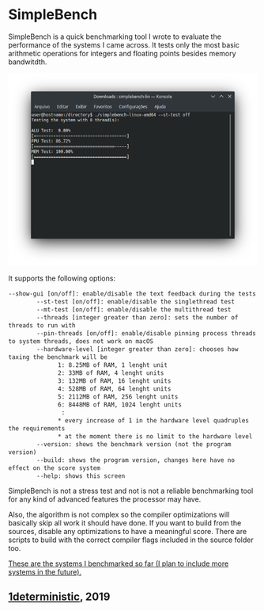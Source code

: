 # SimpleBench

SimpleBench is a quick benchmarking tool I wrote to evaluate the performance of the systems I came across. It tests only the most basic arithmetic operations for integers and floating points besides memory bandwitdth.

![Image](./screenshots/1.png)

It supports the following options:
```
--show-gui [on/off]: enable/disable the text feedback during the tests
        --st-test [on/off]: enable/disable the singlethread test
        --mt-test [on/off]: enable/disable the multithread test
        --threads [integer greater than zero]: sets the number of threads to run with
        --pin-threads [on/off]: enable/disable pinning process threads to system threads, does not work on macOS
        --hardware-level [integer greater than zero]: chooses how taxing the benchmark will be
              1: 8.25MB of RAM, 1 lenght unit
              2: 33MB of RAM, 4 lenght units
              3: 132MB of RAM, 16 lenght units
              4: 528MB of RAM, 64 lenght units
              5: 2112MB of RAM, 256 lenght units
              6: 8448MB of RAM, 1024 lenght units
               :
              * every increase of 1 in the hardware level quadruples the requirements
              * at the moment there is no limit to the hardware level
        --version: shows the benchmark version (not the program version)
        --build: shows the program version, changes here have no effect on the score system
        --help: shows this screen
```

SimpleBench is not a stress test and not is not a reliable benchmarking tool for any kind of advanced features the processor may have. 

Also, the algorithm is not complex so the compiler optimizations will basically skip all work it should have done. If you want to build from the sources, disable any optimizations to have a meaningful score. There are scripts to build with the correct compiler flags included in the source folder too.

[These are the systems I benchmarked so far (I plan to include more systems in the future).](./SCORES.md)

## [1deterministic](https://github.com/1deterministic), 2019
